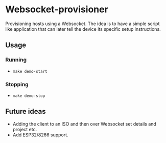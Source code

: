 # Websocket-provisioner

Provisioning hosts using a Websocket. 
The idea is to have a simple script like application that can later tell the device its specific setup instructions.


## Usage
### Running

* `make demo-start`

### Stopping

* `make demo-stop`

## Future ideas
* Adding the client to an ISO and then over Websocket set details and project etc.
* Add ESP32/8266 support.
